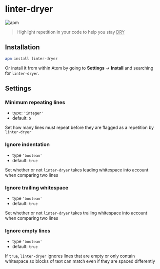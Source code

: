 # linter-dryer

![apm](https://img.shields.io/apm/v/linter-dryer.svg)

> Highlight repetition in your code to help you stay <abbr title="Don’t Repeat Yourself">DRY</abbr>

## Installation

```sh
apm install linter-dryer
```

Or install it from within Atom by going to **Settings** → **Install** and searching for `linter-dryer`.

## Settings

### Minimum repeating lines

- type: `'integer'`
- default: `5`

Set how many lines must repeat before they are flagged as a repetition by `linter-dryer`

### Ignore indentation

- type `'boolean'`
- default: `true`

Set whether or not `linter-dryer` takes leading whitespace into account when comparing two lines

### Ignore trailing whitespace

- type `'boolean'`
- default: `true`

Set whether or not `linter-dryer` takes trailing whitespace into account when comparing two lines

### Ignore empty lines

- type `'boolean'`
- default: `true`

If `true`, `linter-dryer` ignores lines that are empty or only contain whitespace so blocks of text can match even if they are spaced differently

